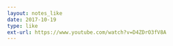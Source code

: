 ```yaml
---
layout: notes_like
date: 2017-10-19
type: like
ext-url: https://www.youtube.com/watch?v=D4ZDrO3fV8A
---
```

